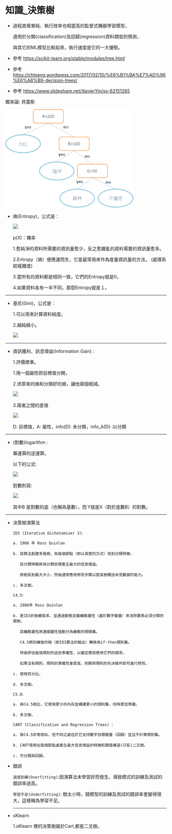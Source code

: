 
# 知識_決策樹


- 過程直覺單純、執行效率也相當高的監督式機器學習模型，

  適用於分類(classification)及回歸(regression)資料類型的預測，
   
  與其它的ML模型比較起來，執行速度是它的一大優勢。
- 參考  https://scikit-learn.org/stable/modules/tree.html
- 參考 https://chtseng.wordpress.com/2017/02/10/%E6%B1%BA%E7%AD%96%E6%A8%B9-decision-trees/
- 參考 https://www.slideshare.net/XavierYin/ss-62151265


概率論:
    貝葉斯

<img src="決策樹1.png" width="400">
  
  
- 熵(Entropy)，公式是：
  
  
   <img src="http://chart.googleapis.com/chart?cht=tx&chl= H = -\sum_{i=1}^nP(X_i)\log_{2}P(X_i)" style="border:none;"> 
  
   p(X)：機率 


  1.愈純淨的資料所需要的資訊量愈少，反之愈雜亂的資料需要的資訊量愈多。
  
  2.Entropy（熵）便應運而生，它是最常用來作為度量資訊量的方法，
  (處理系統複雜度)
  
  3.當所有的資料都是相同一致，它們的Entropy就是0，
  
  4.如果資料各有一半不同，那麼Entropy就是１。
  
 ---------------------------------------------------------------------------------------------------------------
 
 - 基尼(Gini)，公式是：
 
   1.可以用來計算資料純度。
   
   2.越純越小。
   
   <img src="http://chart.googleapis.com/chart?cht=tx&chl= H = \sum_{k}P_m_k(1-P_m_k)" style="border:none;"> 
 
---------------------------------------------------------------------------------------------------------------

- 資訊獲利、訊息增益(Information Gain) :

  1.評價標準。

  1.用一個屬性把目標值分開，

  2.求原來的熵和分類好的熵，讓他兩個相減。

   <img src="http://chart.googleapis.com/chart?cht=tx&chl= l(x_i) = -\log_{2}P(X_i)" style="border:none;"> 

  3.兩者之間的差值
  
    <img src="http://chart.googleapis.com/chart?cht=tx&chl= gain(A) = info(D) - info_A(D)" style="border:none;">
    
    
  D: 目標值，A: 屬性，info(D): 未分類，info_A(D) :以分類

---------------------------------------------------------------------------------------------------------------
-  (對數)logarithm :
  
    冪運算的逆運算。

    以下的公式:

    <img src="http://chart.googleapis.com/chart?cht=tx&chl= X = B^2" style="border:none;">

    對數則寫:

    <img src="http://chart.googleapis.com/chart?cht=tx&chl= Y = \log_{B}X" style="border:none;">

    其中B 是對數的底（也稱為基數），而 Y就是X（對於底數B）的對數。

---------------------------------------------------------------------------------------------------------------
- 決策樹演算法

   `ID3 (Iterative Dichotomiser 3)`:
  
      a. 1986 年 Ross Quinlan

      b. 該算法創建多路樹，為每個節點（即以貪婪的方式）找到分類特徵，

         該分類特徵將為分類目標產生最大的信息增益。

         將樹長到最大大小，然後通常應用修剪步驟以提高樹概括未見數據的能力。
      
      c. 多叉樹。 
  
  `C4.5`:
  
      a. 1986年 Ross Quinlan
      
      b. 是ID3的後繼版本，並通過動態定義離散屬性（基於數字變量）來消除要素必須分類的限制，
      
         該離散屬性將連續屬性值劃分為離散的間隔集。

         C4.5將訓練後的樹（即ID3算法的輸出）轉換為if-then規則集。 

         然後評估每個規則的這些準確性，以確定應該應用它們的順序。 

         如果沒有規則，規則的準確性會提高，則刪除規則的先決條件即可進行修剪。
      
      c. 使用百分比。
      
      d. 多叉樹。 
  
  `C5.0`:
  
      a. 與C4.5相比，它使用更少的內存並構建更小的規則集，同時更加準確。
      
      b. 多叉樹。 
  
  `CART (Classification and Regression Trees) `:
  
      a. 與C4.5非常相似，但不同之處在於它支持數字目標變量（回歸）並且不計算規則集。 
      
      b. CART使用在每個節點處產生最大信息增益的特徵和閾值構造(只有)二叉樹。 
      
      c. 可分類與回歸。
  
 - 錯誤
 
   `過度訓練(Overfitting)`:因演算法未學習好而發生，導致模式的訓練及測試的錯誤率過高。
   
   `學習不足(Underfitting)`: 樹太小時，騎模型的訓練及測試的錯誤率會變得很大，這樣稱為學習不足。
          
   ---------------------------------------------------------------------------------------------------------------
- sKlearn

  1.sKlearn 裡的決策樹屬於Cart,都是二叉樹。
 
